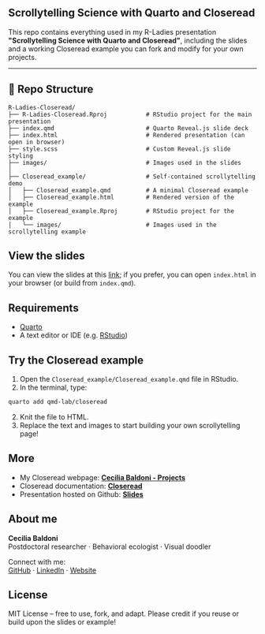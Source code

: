 
## Scrollytelling Science with Quarto and Closeread

This repo contains everything used in my R-Ladies presentation **"Scrollytelling Science with Quarto and Closeread"**,
including the slides and a working Closeread example you can fork and modify for your own projects.

------------------------------------------------------------------------

## 📂 Repo Structure

``` text
R-Ladies-Closeread/
├── R-Ladies-Closeread.Rproj           # RStudio project for the main presentation
├── index.qmd                          # Quarto Reveal.js slide deck
├── index.html                         # Rendered presentation (can open in browser)
├── style.scss                         # Custom Reveal.js slide styling
├── images/                            # Images used in the slides
│
├── Closeread_example/                 # Self-contained scrollytelling demo
│   ├── Closeread_example.qmd          # A minimal Closeread example
│   ├── Closeread_example.html         # Rendered version of the example
│   ├── Closeread_example.Rproj        # RStudio project for the example
│   └── images/                        # Images used in the scrollytelling example
```

## View the slides

You can view the slides at this [link](https://cecibaldoni.github.io/scrollytelling-quarto-closeread/#/TitleSlide); if you prefer, you can open `index.html` in your browser (or build from `index.qmd`).

## Requirements

- [Quarto](https://quarto.org)
- A text editor or IDE (e.g. [RStudio](https://posit.co))

## Try the Closeread example

1.  Open the `Closeread_example/Closeread_example.qmd` file in RStudio.
2.  In the terminal, type:

``` bash
quarto add qmd-lab/closeread
```

2.  Knit the file to HTML.
3.  Replace the text and images to start building your own scrollytelling page!

## More

- My Closeread webpage: **[Cecilia Baldoni - Projects](https://cecibaldoni.github.io/projects.html)**  
- Closeread documentation: **[Closeread](https://closeread.dev/)**  
- Presentation hosted on Github: **[Slides](https://cecibaldoni.github.io/scrollytelling-quarto-closeread/#/TitleSlide)**

## About me

**Cecilia Baldoni**  
Postdoctoral researcher · Behavioral ecologist · Visual doodler

Connect with me:  
[GitHub](https://github.com/cecibaldoni) · [LinkedIn](https://www.linkedin.com/in/cecilia-baldoni/) · [Website](https://cecibaldoni.github.io/)


## License

MIT License – free to use, fork, and adapt.
Please credit if you reuse or build upon the slides or example!
